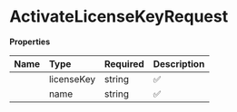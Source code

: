 # ActivateLicenseKeyRequest



**Properties**

| Name | Type | Required | Description |
| :-------- | :----------| :----------| :----------|
    | licenseKey | string | ✅ |  |
    | name | string | ✅ |  |




<!-- This file was generated by liblab | https://liblab.com/ -->